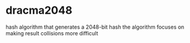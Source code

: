 # dracma2048
hash algorithm that generates a 2048-bit hash the algorithm focuses on making result collisions more difficult
